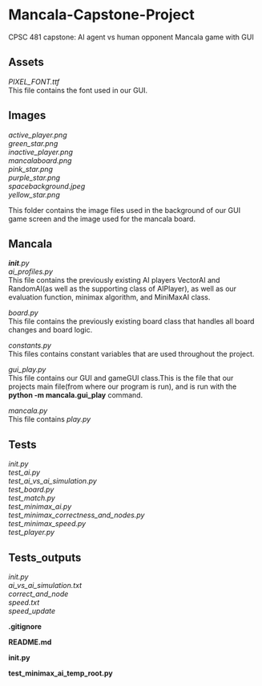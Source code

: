 # Mancala-Capstone-Project
CPSC 481 capstone: AI agent vs human opponent Mancala game with GUI

## Assets  
*PIXEL_FONT.ttf*  
This file contains the font used in our GUI.

## Images
*active_player.png*  
*green_star.png*  
*inactive_player.png*  
*mancalaboard.png*  
*pink_star.png*  
*purple_star.png*  
*spacebackground.jpeg*  
*yellow_star.png*  

This folder contains the image files used in the background of our GUI game screen and the image used for the mancala board.

## Mancala  
*__init__.py*  
*ai_profiles.py*  
This file contains the previously existing AI players VectorAI and RandomAI(as well as the supporting class of AIPlayer), as well as our evaluation function, minimax algorithm, and MiniMaxAI class.  

*board.py*  
This file contains the previously existing board class that handles all board changes and board logic.  

*constants.py*  
This files contains constant variables that are used throughout the project.  

*gui_play.py*  
This file contains our GUI and gameGUI class.This is the file that our projects main file(from where our program is run), and is run with the **python -m mancala.gui_play** command.  

*mancala.py*  
This file contains
*play.py*

## Tests  
*_init_.py*  
*test_ai.py*  
*test_ai_vs_ai_simulation.py*  
*test_board.py*  
*test_match.py*  
*test_minimax_ai.py*  
*test_minimax_correctness_and_nodes.py*  
*test_minimax_speed.py*  
*test_player.py*

## Tests_outputs
*_init_.py*  
*ai_vs_ai_simulation.txt*  
*correct_and_node*  
*speed.txt*  
*speed_update*

**.gitignore**  

**README.md**  

**__init__.py**  

**test_minimax_ai_temp_root.py**  

